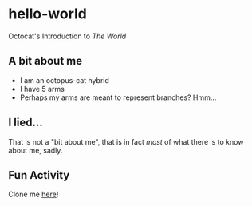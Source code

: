 # hello-world
Octocat's Introduction to _The World_

## A bit about me ##
* I am an octopus-cat hybrid
* I have 5 arms
* Perhaps my arms are meant to represent branches? Hmm...

## I lied... ##
That is not a "bit about me", that is in fact _most_ of what there is to know about me, sadly.

## Fun Activity ##
Clone me [here](https://myoctocat.com/)!
